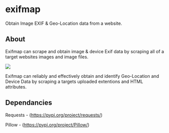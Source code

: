 # exifmap
Obtain Image EXIF & Geo-Location data from a website.

## About

Exifmap can scrape and obtain image & device Exif data by scraping all of a target websites images and image files.


![](https://i.ibb.co/5RkvfLF/exifmap1.png)

Exifmap can reliably and effectively obtain and identify Geo-Location and Device Data by scraping a targets uploaded extentions and HTML attributes.

## Dependancies

Requests - (https://pypi.org/project/requests/)

Pillow - (https://pypi.org/project/Pillow/)




